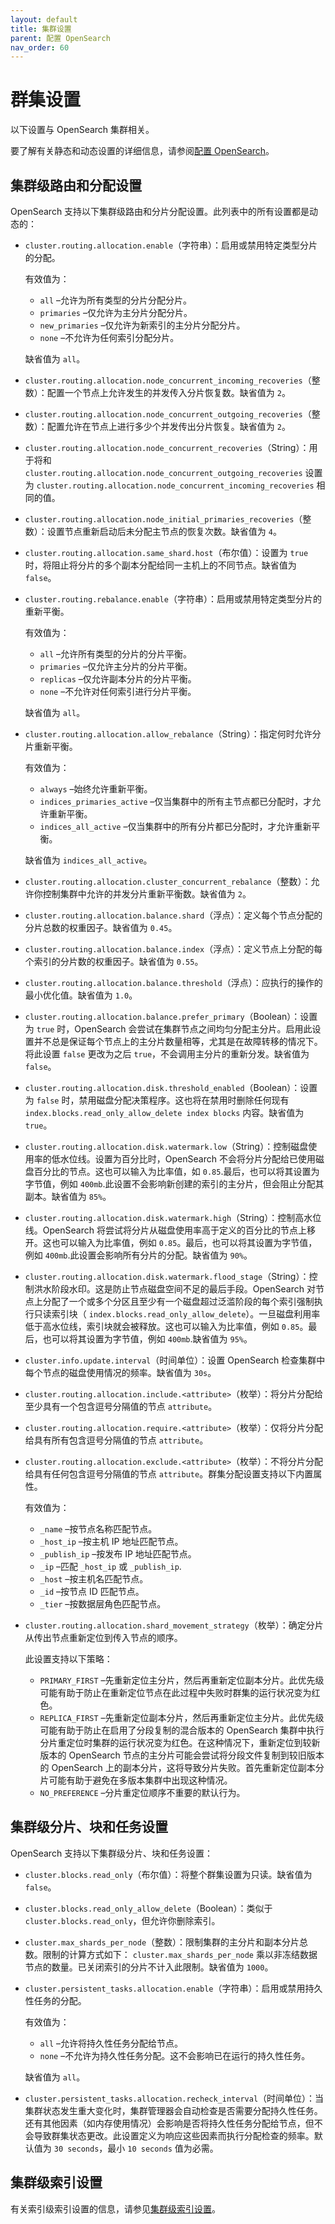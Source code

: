 ```yaml
---
layout: default
title: 集群设置
parent: 配置 OpenSearch
nav_order: 60
---
```


# 群集设置

以下设置与 OpenSearch 集群相关。

要了解有关静态和动态设置的详细信息，请参阅[配置 OpenSearch]({{site.url}}{{site.baseurl}}/install-and-configure/configuring-opensearch/index/)。

## 集群级路由和分配设置

OpenSearch 支持以下集群级路由和分片分配设置。此列表中的所有设置都是动态的：

-  `cluster.routing.allocation.enable`（字符串）：启用或禁用特定类型分片的分配。
    
    有效值为：
     -  `all` –允许为所有类型的分片分配分片。
     -  `primaries` –仅允许为主分片分配分片。
     -  `new_primaries` –仅允许为新索引的主分片分配分片。
     -  `none` –不允许为任何索引分配分片。
     
     缺省值为 `all`。

-  `cluster.routing.allocation.node_concurrent_incoming_recoveries`（整数）：配置一个节点上允许发生的并发传入分片恢复数。缺省值为 `2`。

-  `cluster.routing.allocation.node_concurrent_outgoing_recoveries`（整数）：配置允许在节点上进行多少个并发传出分片恢复。缺省值为 `2`。

-  `cluster.routing.allocation.node_concurrent_recoveries`（String）：用于将和 `cluster.routing.allocation.node_concurrent_outgoing_recoveries` 设置为 `cluster.routing.allocation.node_concurrent_incoming_recoveries` 相同的值。

-  `cluster.routing.allocation.node_initial_primaries_recoveries`（整数）：设置节点重新启动后未分配主节点的恢复次数。缺省值为 `4`。

-  `cluster.routing.allocation.same_shard.host`（布尔值）：设置为 `true` 时，将阻止将分片的多个副本分配给同一主机上的不同节点。缺省值为 `false`。

-  `cluster.routing.rebalance.enable`（字符串）：启用或禁用特定类型分片的重新平衡。
    
    有效值为：
     -  `all` –允许所有类型的分片的分片平衡。
     -  `primaries` –仅允许主分片的分片平衡。
     -  `replicas` –仅允许副本分片的分片平衡。
     -  `none` –不允许对任何索引进行分片平衡。

     缺省值为 `all`。

-   `cluster.routing.allocation.allow_rebalance`（String）：指定何时允许分片重新平衡。
    
    有效值为：
    -   `always` –始终允许重新平衡。
    -  `indices_primaries_active` –仅当集群中的所有主节点都已分配时，才允许重新平衡。
    -  `indices_all_active` –仅当集群中的所有分片都已分配时，才允许重新平衡。

    缺省值为 `indices_all_active`。

-  `cluster.routing.allocation.cluster_concurrent_rebalance`（整数）：允许你控制集群中允许的并发分片重新平衡数。缺省值为 `2`。

-  `cluster.routing.allocation.balance.shard`（浮点）：定义每个节点分配的分片总数的权重因子。缺省值为 `0.45`。

-  `cluster.routing.allocation.balance.index`（浮点）：定义节点上分配的每个索引的分片数的权重因子。缺省值为 `0.55`。

-  `cluster.routing.allocation.balance.threshold`（浮点）：应执行的操作的最小优化值。缺省值为 `1.0`。

-  `cluster.routing.allocation.balance.prefer_primary`（Boolean）：设置为 `true` 时，OpenSearch 会尝试在集群节点之间均匀分配主分片。启用此设置并不总是保证每个节点上的主分片数量相等，尤其是在故障转移的情况下。将此设置 `false` 更改为之后 `true`，不会调用主分片的重新分发。缺省值为 `false`。

-  `cluster.routing.allocation.disk.threshold_enabled`（Boolean）：设置为 `false` 时，禁用磁盘分配决策程序。这也将在禁用时删除任何现有 `index.blocks.read_only_allow_delete index blocks` 内容。缺省值为 `true`。

-  `cluster.routing.allocation.disk.watermark.low`（String）：控制磁盘使用率的低水位线。设置为百分比时，OpenSearch 不会将分片分配给已使用磁盘百分比的节点。这也可以输入为比率值，如 `0.85`.最后，也可以将其设置为字节值，例如 `400mb`.此设置不会影响新创建的索引的主分片，但会阻止分配其副本。缺省值为 `85%`。

-  `cluster.routing.allocation.disk.watermark.high`（String）：控制高水位线。OpenSearch 将尝试将分片从磁盘使用率高于定义的百分比的节点上移开。这也可以输入为比率值，例如 `0.85`。最后，也可以将其设置为字节值，例如 `400mb`.此设置会影响所有分片的分配。缺省值为 `90%`。

-  `cluster.routing.allocation.disk.watermark.flood_stage`（String）：控制洪水阶段水印。这是防止节点磁盘空间不足的最后手段。OpenSearch 对节点上分配了一个或多个分区且至少有一个磁盘超过泛滥阶段的每个索引强制执行只读索引块（ `index.blocks.read_only_allow_delete`）。一旦磁盘利用率低于高水位线，索引块就会被释放。这也可以输入为比率值，例如 `0.85`。最后，也可以将其设置为字节值，例如 `400mb`.缺省值为 `95%`。

-  `cluster.info.update.interval`（时间单位）：设置 OpenSearch 检查集群中每个节点的磁盘使用情况的频率。缺省值为 `30s`。

-  `cluster.routing.allocation.include.<attribute>`（枚举）：将分片分配给至少具有一个包含逗号分隔值的节点 `attribute`。

-  `cluster.routing.allocation.require.<attribute>`（枚举）：仅将分片分配给具有所有包含逗号分隔值的节点 `attribute`。

-  `cluster.routing.allocation.exclude.<attribute>`（枚举）：不将分片分配给具有任何包含逗号分隔值的节点 `attribute`。群集分配设置支持以下内置属性。
    
    有效值为：
    -  `_name` –按节点名称匹配节点。
    -  `_host_ip` –按主机 IP 地址匹配节点。
    -  `_publish_ip` –按发布 IP 地址匹配节点。
    -  `_ip` –匹配 `_host_ip` 或 `_publish_ip`.
    -  `_host` –按主机名匹配节点。
    -  `_id` –按节点 ID 匹配节点。
    -  `_tier` –按数据层角色匹配节点。

-  `cluster.routing.allocation.shard_movement_strategy`（枚举）：确定分片从传出节点重新定位到传入节点的顺序。

    此设置支持以下策略：
    -  `PRIMARY_FIRST` –先重新定位主分片，然后再重新定位副本分片。此优先级可能有助于防止在重新定位节点在此过程中失败时群集的运行状况变为红色。
    -  `REPLICA_FIRST` –先重新定位副本分片，然后再重新定位主分片。此优先级可能有助于防止在启用了分段复制的混合版本的 OpenSearch 集群中执行分片重定位时集群的运行状况变为红色。在这种情况下，重新定位到较新版本的 OpenSearch 节点的主分片可能会尝试将分段文件复制到较旧版本的 OpenSearch 上的副本分片，这将导致分片失败。首先重新定位副本分片可能有助于避免在多版本集群中出现这种情况。
    -  `NO_PREFERENCE` –分片重定位顺序不重要的默认行为。

## 集群级分片、块和任务设置

OpenSearch 支持以下集群级分片、块和任务设置：

-  `cluster.blocks.read_only`（布尔值）：将整个群集设置为只读。缺省值为 `false`。

-  `cluster.blocks.read_only_allow_delete`（Boolean）：类似于 `cluster.blocks.read_only`，但允许你删除索引。

-  `cluster.max_shards_per_node`（整数）：限制集群的主分片和副本分片总数。限制的计算方式如下： `cluster.max_shards_per_node` 乘以非冻结数据节点的数量。已关闭索引的分片不计入此限制。缺省值为 `1000`。

-  `cluster.persistent_tasks.allocation.enable`（字符串）：启用或禁用持久性任务的分配。

    有效值为：
    -  `all` –允许将持久性任务分配给节点。
    -  `none` –不允许为持久性任务分配。这不会影响已在运行的持久性任务。

    缺省值为 `all`。

-  `cluster.persistent_tasks.allocation.recheck_interval`（时间单位）：当集群状态发生重大变化时，集群管理器会自动检查是否需要分配持久性任务。还有其他因素（如内存使用情况）会影响是否将持久性任务分配给节点，但不会导致群集状态更改。此设置定义为响应这些因素而执行分配检查的频率。默认值为 `30 seconds`，最小 `10 seconds` 值为必需。

## 集群级索引设置

有关索引级索引设置的信息，请参见[集群级索引设置]({{site.url}}{{site.baseurl}}/install-and-configure/configuring-opensearch/index-settings/#cluster-level-index-settings)。